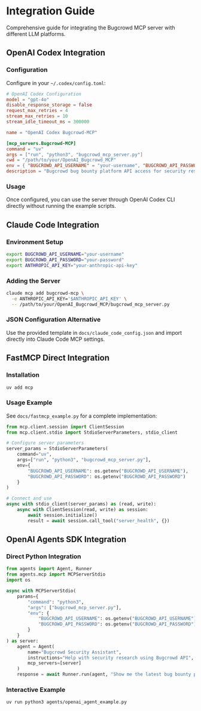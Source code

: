 # Integration Guide

Comprehensive guide for integrating the Bugcrowd MCP server with different LLM platforms.

## OpenAI Codex Integration

### Configuration
Configure in your `~/.codex/config.toml`:

```toml
# OpenAI Codex Configuration
model = "gpt-4o"
disable_response_storage = false
request_max_retries = 4
stream_max_retries = 10
stream_idle_timeout_ms = 300000

name = "OpenAI Codex Bugcrowd-MCP"

[mcp_servers.Bugcrowd-MCP]
command = "uv"
args = ["run", "python3", "bugcrowd_mcp_server.py"]
cwd = "/path/to/your/OpenAI_Bugcrowd_MCP"
env = { "BUGCROWD_API_USERNAME" = "your-username", "BUGCROWD_API_PASSWORD" = "your-password" }
description = "Bugcrowd bug bounty platform API access for security research and vulnerability management"
```

### Usage
Once configured, you can use the server through OpenAI Codex CLI directly without running the example scripts.

## Claude Code Integration

### Environment Setup
```bash
export BUGCROWD_API_USERNAME="your-username"
export BUGCROWD_API_PASSWORD="your-password"
export ANTHROPIC_API_KEY="your-anthropic-api-key"
```

### Adding the Server
```bash
claude mcp add bugcrowd-mcp \
  -e ANTHROPIC_API_KEY='$ANTHROPIC_API_KEY' \
  -- /path/to/your/OpenAI_Bugcrowd_MCP/bugcrowd_mcp_server.py
```

### JSON Configuration Alternative
Use the provided template in `docs/claude_code_config.json` and import directly into Claude Code MCP settings.

## FastMCP Direct Integration

### Installation
```bash
uv add mcp
```

### Usage Example
See `docs/fastmcp_example.py` for a complete implementation:

```python
from mcp.client.session import ClientSession
from mcp.client.stdio import StdioServerParameters, stdio_client

# Configure server parameters
server_params = StdioServerParameters(
    command="uv",
    args=["run", "python3", "bugcrowd_mcp_server.py"],
    env={
        "BUGCROWD_API_USERNAME": os.getenv("BUGCROWD_API_USERNAME"),
        "BUGCROWD_API_PASSWORD": os.getenv("BUGCROWD_API_PASSWORD")
    }
)

# Connect and use
async with stdio_client(server_params) as (read, write):
    async with ClientSession(read, write) as session:
        await session.initialize()
        result = await session.call_tool("server_health", {})
```

## OpenAI Agents SDK Integration

### Direct Python Integration
```python
from agents import Agent, Runner
from agents.mcp import MCPServerStdio
import os

async with MCPServerStdio(
    params={
        "command": "python3",
        "args": ["bugcrowd_mcp_server.py"],
        "env": {
            "BUGCROWD_API_USERNAME": os.getenv("BUGCROWD_API_USERNAME"),
            "BUGCROWD_API_PASSWORD": os.getenv("BUGCROWD_API_PASSWORD")
        }
    }
) as server:
    agent = Agent(
        name="Bugcrowd Security Assistant",
        instructions="Help with security research using Bugcrowd API",
        mcp_servers=[server]
    )
    response = await Runner.run(agent, "Show me the latest bug bounty programs")
```

### Interactive Example
```bash
uv run python3 agents/openai_agent_example.py
```
